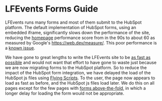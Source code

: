 # LFEvents Forms Guide

LFEvents runs many forms and most of them submit to the HubSpot platform.  The default implementation of HubSpot forms, using an embedded iframe, significantly slows down the performance of the site, reducing the [homepage](https://events.linuxfoundation.org/) performance score from in the 90s to about 60 as measured by Google's https://web.dev/measure/.  This poor performance is a [known issue](https://community.hubspot.com/t5/Sales-Integrations/Wordpress-Plugin-Reduces-Site-Performance/td-p/244897).

We have gone to great lengths to write the LFEvents site to be [as fast as possible](https://events.linuxfoundation.org/2019/11/14/new-website-performance/) and would not want that effort to have gone to waste just because we are now migrating forms to the HubSpot platform.  So to reduce the impact of the HubSpot form integration, we have delayed the load of the HubSpot js files using [Flying Scripts](https://wordpress.org/plugins/flying-scripts/).  To the user, the page now appears to load as fast as before, and the HubSpot js files load later.  We do this on all pages except for the few pages with [forms above-the-fold](https://events.linuxfoundation.org/about/contact/), in which a longer delay for loading the form would not be appropriate.

